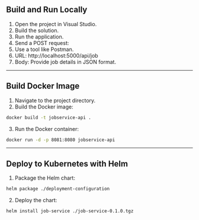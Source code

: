 ## Build and Run Locally
1. Open the project in Visual Studio.
2. Build the solution.
3. Run the application.
4. Send a POST request:
5. Use a tool like Postman.
6. URL: http://localhost:5000/api/job
7. Body: Provide job details in JSON format.
------------
## Build Docker Image
1. Navigate to the project directory.
2. Build the Docker image:
```bash
docker build -t jobservice-api .
```
3. Run the Docker container:
```bash
docker run -d -p 8081:8080 jobservice-api
```
------------
## Deploy to Kubernetes with Helm
1. Package the Helm chart:
```bash
helm package ./deployment-configuration
```
2. Deploy the chart:
```bash
helm install job-service ./job-service-0.1.0.tgz
```
